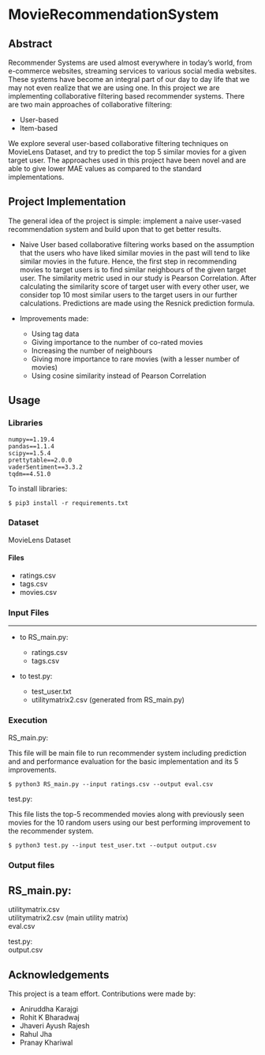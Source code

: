 # MovieRecommendationSystem

## Abstract
Recommender Systems are used almost everywhere in today’s world, from e-commerce websites,
streaming services to various social media websites. These systems have become an integral part
of our day to day life that we may not even realize that we are using one. In this project we are
implementing collaborative filtering based recommender systems. There are two main approaches
of collaborative filtering:
- User-based    
- Item-based    

We explore several user-based collaborative filtering techniques on MovieLens Dataset, and try
to predict the top 5 similar movies for a given target user. The approaches used in this project have
been novel and are able to give lower MAE values as compared to the standard implementations.


## Project Implementation
The general idea of the project is simple: implement a naive user-vased recommendation system and build upon that to get better results.

- Naive
User based collaborative filtering works based on the assumption that the users who have liked
similar movies in the past will tend to like similar movies in the future. Hence, the first step in
recommending movies to target users is to find similar neighbours of the given target user. The
similarity metric used in our study is Pearson Correlation. After calculating the similarity score of
target user with every other user, we consider top 10 most similar users to the target users in our
further calculations. Predictions are made using the Resnick prediction formula.

- Improvements made:
    - Using tag data
    - Giving importance to the number of co-rated movies
    - Increasing the number of neighbours
    - Giving more importance to rare movies (with a lesser number of movies)
    - Using cosine similarity instead of Pearson Correlation

## Usage

### Libraries

```
numpy==1.19.4
pandas==1.1.4
scipy==1.5.4
prettytable==2.0.0
vaderSentiment==3.3.2
tqdm==4.51.0
```

To install libraries:  
```
$ pip3 install -r requirements.txt
```

### Dataset
MovieLens Dataset
#### Files
- ratings.csv
- tags.csv
- movies.csv

### Input Files
--------
- to RS_main.py:  
    - ratings.csv  
    - tags.csv  

- to test.py:  
    - test_user.txt    
    - utilitymatrix2.csv (generated from RS_main.py)  

### Execution  
RS_main.py:  

This file will be main file to run recommender system including prediction and and performance evaluation for the basic implementation and its 5 improvements.   

    $ python3 RS_main.py --input ratings.csv --output eval.csv


test.py:  
  
This file lists the top-5 recommended movies along with previously seen movies for the 10 random users using our best performing improvement to the recommender system.  
  
    $ python3 test.py --input test_user.txt --output output.csv

### Output files  

RS_main.py:  
-----------
  utilitymatrix.csv  
  utilitymatrix2.csv (main utility matrix)  
  eval.csv  
  
test.py:  
    output.csv
    
## Acknowledgements
This project is a team effort. Contributions were made by:
- Aniruddha Karajgi
- Rohit K Bharadwaj
- Jhaveri Ayush Rajesh
- Rahul Jha
- Pranay Khariwal
  
  
